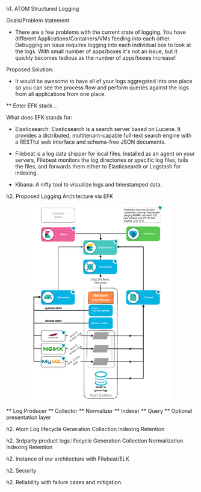 h1. ATOM Structured Logging

Goals/Problem statement

* There are a few problems with the current state of logging.  You have different Applications/Containers/VMs feeding into each other. Debugging an issue requires logging into each individual box to look at the logs. With small number of apps/boxes it's not an issue, but it quickly becomes tedious as the number of apps/boxes increase!

Proposed Solution:
* It would be awesome to have all of your logs aggregated into one place so you can see the process flow and perform queries against the logs from all applications from one place.

** Enter EFK stack ..

What does EFK stands for:
* Elasticsearch: Elasticsearch is a search server based on Lucene. It provides a distributed, multitenant-capable full-text search engine with a RESTful web interface and schema-free JSON documents.

* Filebeat is a log data shipper for local files. Installed as an agent on your servers, Filebeat monitors the log directories or specific log files, tails the files, and forwards them either to Elasticsearch or Logstash for indexing.

* Kibana: A nifty tool to visualize logs and timestamped data.


h2. Proposed Logging Architecture via EFK

<p align="center">
  <img src="Untitled%20Diagram.png" />
</p>

** Log Producer
** Collector 
** Normalizer
** Indexer
** Query
** Optional presentation layer


h2. Atom Log lifecycle
  Generation
  Collection
  Indexing
  Retention
  
h2. 3rdparty product logs lifecycle
Generation
Collection
Normalization
Indexing
Retention

h2. Instance of our architecture with Filebeat/ELK

h2. Security

h2. Reliability with failure cases and mitigation.
